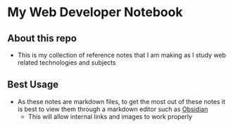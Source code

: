 # My Web Developer Notebook

## About this repo

- This is my collection of reference notes that I am making as I study web related technologies and subjects

## Best Usage

- As these notes are markdown files, to get the most out of these notes it is best to view them through a markdown editor such as [Obsidian](https://obsidian.md/)
	- This will allow internal links and images to work properly